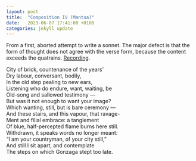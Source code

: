 ```yaml
---
layout: post
title:  "Composition IV (Mantua)"
date:   2023-06-07 17:41:00 +0100
categories: jekyll update
---
```

From a first, aborted attempt to write a sonnet. The major defect is that the form of thought does not agree with the verse form, because the content exceeds the quatrains. [Recording](https://voca.ro/13I9pNhtEt9i). 

City of brick, countenance of the years’ <br>
Dry labour, conversant, bodily, <br>
In the old step pealing to new ears, <br>
Listening who do endure, want, waiting, be <br>
Old-song and sallowed testimony — <br>
But was it not enough to want your image? <br>
Which wanting, still, but is bare ceremony — <br>
And these stairs, and this vapour, that ravage- <br>
Ment and filial embrace: a tanglement <br>
Of blue, half-percepted flame burns here still. <br>
Withdrawn, it speaks words no longer meant: <br>
“I am your countryman, of your city still,” <br>
And still I sit apart, and contemplate <br>
The steps on which Gonzaga stept too late. <br>
